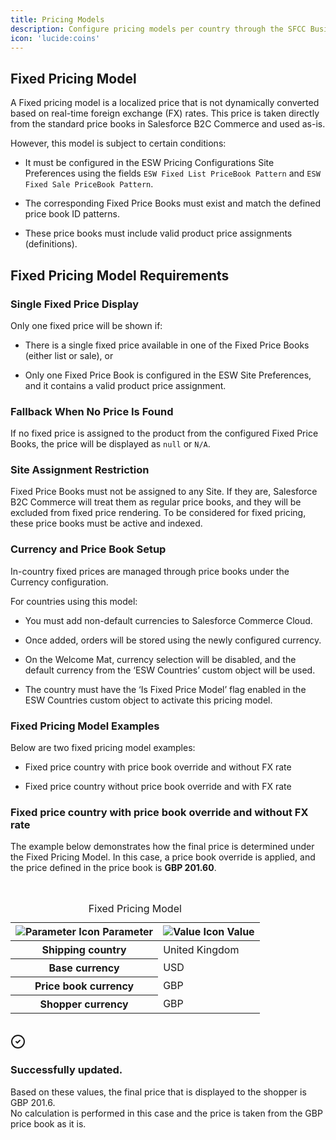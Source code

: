 ```yaml
---
title: Pricing Models
description: Configure pricing models per country through the SFCC Business Manager.
icon: 'lucide:coins'
---
```


## Fixed Pricing Model

A Fixed pricing model is a localized price that is not dynamically converted based on real-time foreign exchange (FX) rates. This price is taken directly from the standard price books in Salesforce B2C Commerce and used as-is.

However, this model is subject to certain conditions:

- It must be configured in the ESW Pricing Configurations Site Preferences using the fields `ESW Fixed List PriceBook Pattern` and `ESW Fixed Sale PriceBook Pattern`.

- The corresponding Fixed Price Books must exist and match the defined price book ID patterns.

- These price books must include valid product price assignments (definitions).

## Fixed Pricing Model Requirements

### Single Fixed Price Display

Only one fixed price will be shown if:

- There is a single fixed price available in one of the Fixed Price Books (either list or sale), or

- Only one Fixed Price Book is configured in the ESW Site Preferences, and it contains a valid product price assignment.

### Fallback When No Price Is Found
If no fixed price is assigned to the product from the configured Fixed Price Books, the price will be displayed as `null` or `N/A`.

### Site Assignment Restriction

Fixed Price Books must not be assigned to any Site. If they are, Salesforce B2C Commerce will treat them as regular price books, and they will be excluded from fixed price rendering.
To be considered for fixed pricing, these price books must be active and indexed.

### Currency and Price Book Setup

In-country fixed prices are managed through price books under the Currency configuration.

For countries using this model:

- You must add non-default currencies to Salesforce Commerce Cloud.

- Once added, orders will be stored using the newly configured currency.

- On the Welcome Mat, currency selection will be disabled, and the default currency from the ‘ESW Countries’ custom object will be used.

- The country must have the ‘Is Fixed Price Model’ flag enabled in the ESW Countries custom object to activate this pricing model.


### Fixed Pricing Model Examples

Below are two fixed pricing model examples:

- Fixed price country with price book override and without FX rate

- Fixed price country without price book override and with FX rate

### Fixed price country with price book override and without FX rate

The example below demonstrates how the final price is determined under the Fixed Pricing Model. In this case, a price book override is applied, and the price defined in the price book is **GBP 201.60**.

<br>

<div class="overflow-x-auto bg-white dark:bg-neutral-900 p-4 rounded-xl shadow">
  <table class="min-w-full table-auto text-left text-sm text-neutral-800 dark:text-neutral-200">
    <caption class="caption-top text-base font-medium text-neutral-700 dark:text-neutral-300 mb-2">
      Fixed Pricing Model
    </caption>
    <thead class="bg-neutral-100 dark:bg-neutral-800">
            <tr>
                <th scope="col" class="px-6 py-3">
                    <div class="flex items-center gap-2">
                        <img src="https://img.icons8.com/?size=100&id=s9OqFd6l3xr6&format=png&color=000000" alt="Parameter Icon" class="w-4 h-4" />
                        Parameter
                    </div>
                </th>
                <th scope="col" class="px-6 py-3">
                    <div class="flex items-center gap-2">
                        <img src="https://img.icons8.com/?size=100&id=1UfK8us7y48m&format=png&color=000000" alt="Value Icon" class="w-4 h-4" />
                        Value
                    </div>
                </th>
            </tr>
        </thead>
        <tbody>
            <tr class="bg-white border-b dark:bg-gray-800 dark:border-gray-700 border-gray-200">
                <th scope="row" class="px-6 py-4 font-medium text-gray-900 whitespace-nowrap dark:text-white">
                    Shipping country
                </th>
                <td class="px-6 py-4">
                    United Kingdom
                </td>
            </tr>
            <tr class="bg-white border-b dark:bg-gray-800 dark:border-gray-700 border-gray-200">
                <th scope="row" class="px-6 py-4 font-medium text-gray-900 whitespace-nowrap dark:text-white">
                    Base currency
                </th>
                <td class="px-6 py-4">
                    USD
                </td>
            </tr>
            <tr class="bg-white border-b dark:bg-gray-800 dark:border-gray-700 border-gray-200">
                <th scope="row" class="px-6 py-4 font-medium text-gray-900 whitespace-nowrap dark:text-white">
                    Price book currency
                </th>
                <td class="px-6 py-4">
                    GBP
                </td>
            </tr>
            <tr class="bg-white dark:bg-gray-800">
                <th scope="row" class="px-6 py-4 font-medium text-gray-900 whitespace-nowrap dark:text-white">
                    Shopper currency
                </th>
                <td class="px-6 py-4">
                    GBP
                </td>
            </tr>
        </tbody>
    </table>
</div>

<br>

<div class="space-y-5">
  <div class="bg-teal-50 border-t-2 border-teal-500 rounded-lg p-4 dark:bg-teal-800/30" role="alert" tabindex="-1" aria-labelledby="hs-bordered-success-style-label">
    <div class="flex">
      <div class="shrink-0">
        <!-- Icon -->
        <span class="inline-flex justify-center items-center size-8 rounded-full border-4 border-teal-100 bg-teal-200 text-teal-800 dark:border-teal-900 dark:bg-teal-800 dark:text-teal-400">
          <svg class="shrink-0 size-4" xmlns="http://www.w3.org/2000/svg" width="24" height="24" viewBox="0 0 24 24" fill="none" stroke="currentColor" stroke-width="2" stroke-linecap="round" stroke-linejoin="round">
            <path d="M12 22c5.523 0 10-4.477 10-10S17.523 2 12 2 2 6.477 2 12s4.477 10 10 10z"></path>
            <path d="m9 12 2 2 4-4"></path>
          </svg>
        </span>
        <!-- End Icon -->
      </div>
      <div class="ms-3">
        <h3 id="hs-bordered-success-style-label" class="text-gray-800 font-semibold dark:text-white">
          Successfully updated.
        </h3>
        <p class="text-sm text-gray-700 dark:text-neutral-400">
          Based on these values, the final price that is displayed to the shopper is GBP 201.6.<br> 
          No calculation is performed in this case and the price is taken from the GBP price book as it is.
        </p>
      </div>
    </div>
  </div>
</div>

